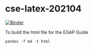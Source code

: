 # cse-latex-202104

[![Binder](https://mybinder.org/badge_logo.svg)](https://mybinder.org/v2/gh/lukeolson/cse-latex-202104/HEAD?urlpath=lab)

To build the html file for the EGAP Guide

```
pandoc -f md -t html 
```
